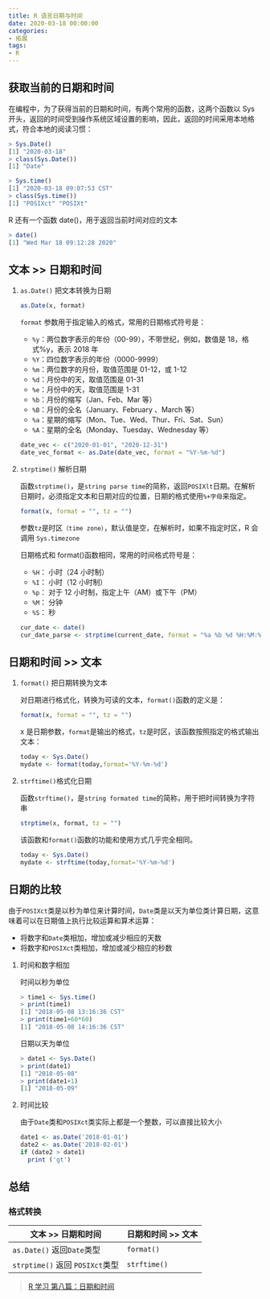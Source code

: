 ```yaml
---
title: R 语言日期与时间
date: 2020-03-18 00:00:00
categories: 
- 拓展
tags:
- R
---
```


## 获取当前的日期和时间

在编程中，为了获得当前的日期和时间，有两个常用的函数，这两个函数以 Sys 开头，返回的时间受到操作系统区域设置的影响，因此，返回的时间采用本地格式，符合本地的阅读习惯：

```r
> Sys.Date()
[1] "2020-03-18"
> class(Sys.Date())
[1] "Date"

> Sys.time()
[1] "2020-03-18 09:07:53 CST"
> class(Sys.time())
[1] "POSIXct" "POSIXt"
```

R 还有一个函数 date()，用于返回当前时间对应的文本

```r
> date()
[1] "Wed Mar 18 09:12:28 2020"
```

## 文本 >> 日期和时间

1. `as.Date()` 把文本转换为日期

   ```r
   as.Date(x, format)
   ```

   `format` 参数用于指定输入的格式，常用的日期格式符号是：

   - `%y`：两位数字表示的年份（00-99），不带世纪，例如，数值是 18，格式%y，表示 2018 年 
   - `%Y`：四位数字表示的年份（0000-9999）                                              
   - `%m`：两位数字的月份，取值范围是 01-12，或 1-12                                    
   - `%d`：月份中的天，取值范围是 01-31                                                 
   - `%e`：月份中的天，取值范围是 1-31                                                  
   - `%b`：月份的缩写（Jan、Feb、Mar 等）                                               
   - `%B`：月份的全名（January、February 、March 等）                                   
   - `%a`：星期的缩写（Mon、Tue、Wed、Thur、Fri、Sat、Sun）                             
   - `%A`：星期的全名（Monday、Tuesday、Wednesday 等）  

   ```r
   date_vec <- c("2020-01-01", "2020-12-31")
   date_vec_format <- as.Date(date_vec, format = "%Y-%m-%d")
   ```

2. `strptime()` 解析日期

   函数`strptime()`，是`string parse time`的简称，返回`POSIXlt`日期。在解析日期时，必须指定文本和日期对应的位置，日期的格式使用`%+字母`来指定。

   ```r
   format(x, format = "", tz = "")
   ```

   参数`tz`是时区`（time zone）`，默认值是空，在解析时，如果不指定时区，R 会调用 `Sys.timezone`

   日期格式和 format()函数相同，常用的时间格式符号是：
   - `%H`： 小时（24 小时制） 
   - `%I`： 小时（12 小时制） 
   - `%p`： 对于 12 小时制，指定上午（AM）或下午（PM） 
   - `%M`： 分钟 
   - `%S`： 秒 

   ```r
   cur_date <- date()
   cur_date_parse <- strptime(current_date, format = "%a %b %d %H:%M:%S %Y")
   ```

## 日期和时间 >> 文本

1. `format()` 把日期转换为文本

   对日期进行格式化，转换为可读的文本，`format()`函数的定义是：

   ```r
   format(x, format = "", tz = "")
   ```

   x 是日期参数，`format`是输出的格式，`tz`是时区，该函数按照指定的格式输出文本：

   ```r
   today <- Sys.Date()
   mydate <- format(today,format='%Y-%m-%d')
   ```

2. `strftime()`格式化日期

   函数`strftime()`，是`string formated time`的简称，用于把时间转换为字符串

   ```r
   strptime(x, format, tz = "")
   ```

   该函数和`format()`函数的功能和使用方式几乎完全相同。

   ```r
   today <- Sys.Date()
   mydate <- strftime(today,format='%Y-%m-%d')
   ```

## 日期的比较

由于`POSIXct`类是以秒为单位来计算时间，`Date`类是以天为单位类计算日期，这意味着可以在日期值上执行比较运算和算术运算：

- 将数字和`Date`类相加，增加或减少相应的天数
- 将数字和`POSIXct`类相加，增加或减少相应的秒数

1. 时间和数字相加

   时间以秒为单位

   ```r
   > time1 <- Sys.time()
   > print(time1)
   [1] "2018-05-08 13:16:36 CST"
   > print(time1+60*60)
   [1] "2018-05-08 14:16:36 CST"
   ```

   日期以天为单位

   ```r
   > date1 <- Sys.Date()
   > print(date1)
   [1] "2018-05-08"
   > print(date1+1)
   [1] "2018-05-09"
   ```

2. 时间比较

   由于`Date`类和`POSIXct`类实际上都是一个整数，可以直接比较大小

   ```r
   date1 <- as.Date('2018-01-01')
   date2 <- as.Date('2018-02-01')
   if (date2 > date1)
     print ('gt')
   ```

## 总结

### 格式转换

| 文本 >> 日期和时间              | 日期和时间 >> 文本 |
| ------------------------------- | ------------------ |
| `as.Date()` 返回`Date`类型      | `format()`         |
| `strptime()` 返回 `POSIXct`类型 | `strftime()`       |

> [R 学习 第八篇：日期和时间](https://www.cnblogs.com/ljhdo/p/4804113.html)
